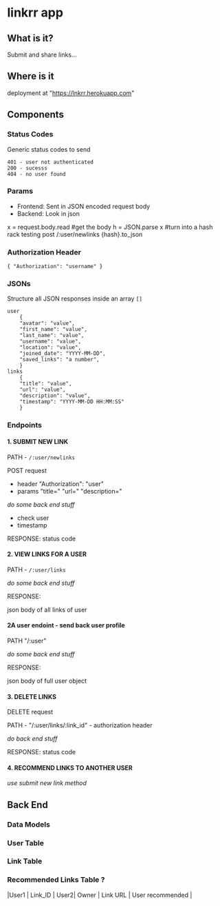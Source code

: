 # linkrr app

## What is it?

Submit and share links...

## Where is it

deployment at "https://lnkrr.herokuapp.com"

## Components

### Status Codes

Generic status codes to send

    401 - user not authenticated
    200 - sucesss
    404 - no user found

### Params

- Frontend: Sent in JSON encoded request body
- Backend: Look in json

x = request.body.read #get the body
h = JSON.parse x #turn into a hash
rack testing
post /:user/newlinks {hash}.to_json

### Authorization Header

    { "Authorization": "username" }

### JSONs

Structure all JSON responses inside an array `[]`

    user
        {
        "avatar": "value",
        "first_name": "value",
        "last_name": "value",
        "username": "value",
        "location": "value",
        "joined_date": "YYYY-MM-DD",
        "saved_links": "a number",
        }
    links
        {
        "title": "value",
        "url": "value",
        "description": "value",
        "timestamp": "YYYY-MM-DD HH:MM:SS"
        }

### Endpoints

#### 1. SUBMIT NEW LINK

PATH - `/:user/newlinks`

POST request

- header "Authorization": "user"
- params "title=" "url=" "description="

*do some back end stuff*

- check user
- timestamp

RESPONSE: status code

#### 2. VIEW LINKS FOR A USER

PATH - `/:user/links`

*do some back end stuff*

RESPONSE:

json body of all links of user

#### 2A user endoint - send back user profile

PATH "/:user"

*do some back end stuff*

RESPONSE:

json body of full user object

#### 3. DELETE LINKS

DELETE request

PATH - "/:user/links/:link_id"
    - authorization header

*do back end stuff*

RESPONSE: status code

#### 4. RECOMMEND LINKS TO ANOTHER USER

*use submit new link method*

## Back End

### Data Models

### User Table

### Link Table

### Recommended Links Table ?
|User1 | Link_ID | User2|
Owner  |  Link URL | User recommended |
